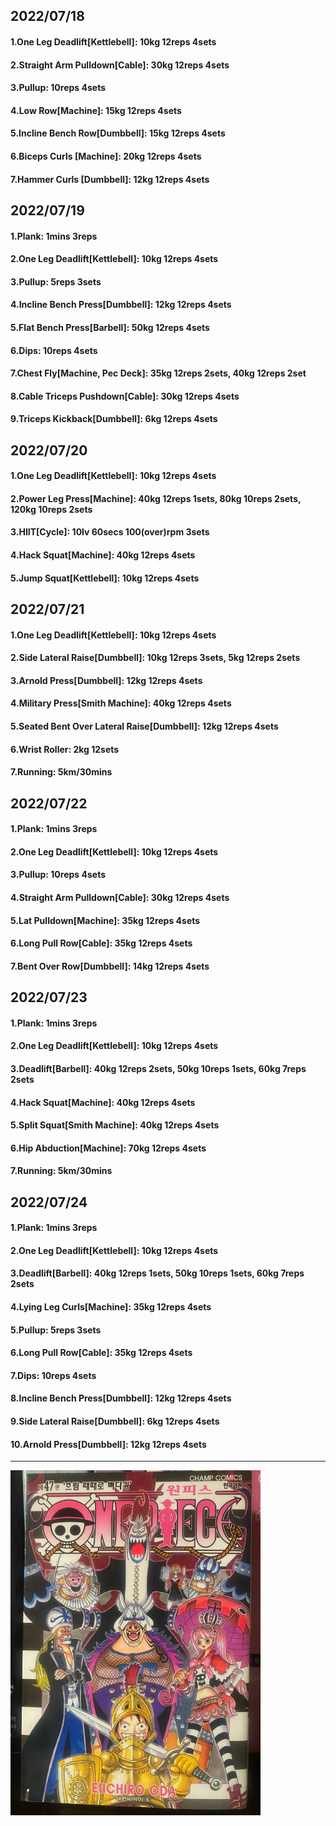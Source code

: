 ## 2022/07/18
#### 1.One Leg Deadlift\[Kettlebell\]: 10kg 12reps 4sets
#### 2.Straight Arm Pulldown\[Cable\]: 30kg 12reps 4sets
#### 3.Pullup: 10reps 4sets
#### 4.Low Row\[Machine\]: 15kg 12reps 4sets
#### 5.Incline Bench Row\[Dumbbell\]: 15kg 12reps 4sets
#### 6.Biceps Curls \[Machine\]: 20kg 12reps 4sets
#### 7.Hammer Curls \[Dumbbell\]: 12kg 12reps 4sets


## 2022/07/19
#### 1.Plank: 1mins 3reps
#### 2.One Leg Deadlift\[Kettlebell\]: 10kg 12reps 4sets
#### 3.Pullup: 5reps 3sets
#### 4.Incline Bench Press\[Dumbbell\]: 12kg 12reps 4sets
#### 5.Flat Bench Press\[Barbell\]: 50kg 12reps 4sets 
#### 6.Dips: 10reps 4sets
#### 7.Chest Fly\[Machine, Pec Deck\]: 35kg 12reps 2sets, 40kg 12reps 2set
#### 8.Cable Triceps Pushdown\[Cable\]: 30kg 12reps 4sets
#### 9.Triceps Kickback\[Dumbbell\]: 6kg 12reps 4sets 

## 2022/07/20
#### 1.One Leg Deadlift\[Kettlebell\]: 10kg 12reps 4sets
#### 2.Power Leg Press\[Machine\]: 40kg 12reps 1sets, 80kg 10reps 2sets, 120kg 10reps 2sets
#### 3.HIIT\[Cycle\]: 10lv 60secs 100(over)rpm 3sets
#### 4.Hack Squat\[Machine\]: 40kg 12reps 4sets
#### 5.Jump Squat\[Kettlebell\]: 10kg 12reps 4sets

## 2022/07/21
#### 1.One Leg Deadlift\[Kettlebell\]: 10kg 12reps 4sets
#### 2.Side Lateral Raise\[Dumbbell\]: 10kg 12reps 3sets, 5kg 12reps 2sets
#### 3.Arnold Press\[Dumbbell\]: 12kg 12reps 4sets
#### 4.Military Press\[Smith Machine\]: 40kg 12reps 4sets
#### 5.Seated Bent Over Lateral Raise\[Dumbbell\]: 12kg 12reps 4sets
#### 6.Wrist Roller: 2kg 12sets
#### 7.Running: 5km/30mins

## 2022/07/22
#### 1.Plank: 1mins 3reps
#### 2.One Leg Deadlift\[Kettlebell\]: 10kg 12reps 4sets
#### 3.Pullup: 10reps 4sets
#### 4.Straight Arm Pulldown\[Cable\]: 30kg 12reps 4sets
#### 5.Lat Pulldown\[Machine\]: 35kg 12reps 4sets
#### 6.Long Pull Row\[Cable\]: 35kg 12reps 4sets
#### 7.Bent Over Row\[Dumbbell\]: 14kg 12reps 4sets

## 2022/07/23
#### 1.Plank: 1mins 3reps
#### 2.One Leg Deadlift\[Kettlebell\]: 10kg 12reps 4sets
#### 3.Deadlift\[Barbell\]: 40kg 12reps 2sets, 50kg 10reps 1sets, 60kg 7reps 2sets
#### 4.Hack Squat\[Machine\]: 40kg 12reps 4sets
#### 5.Split Squat\[Smith Machine\]: 40kg 12reps 4sets
#### 6.Hip Abduction\[Machine\]: 70kg 12reps 4sets
#### 7.Running: 5km/30mins

## 2022/07/24
#### 1.Plank: 1mins 3reps
#### 2.One Leg Deadlift\[Kettlebell\]: 10kg 12reps 4sets
#### 3.Deadlift\[Barbell\]: 40kg 12reps 1sets, 50kg 10reps 1sets, 60kg 7reps 2sets
#### 4.Lying Leg Curls\[Machine\]: 35kg 12reps 4sets
#### 5.Pullup: 5reps 3sets
#### 6.Long Pull Row\[Cable\]: 35kg 12reps 4sets
#### 7.Dips: 10reps 4sets
#### 8.Incline Bench Press\[Dumbbell\]: 12kg 12reps 4sets
#### 9.Side Lateral Raise\[Dumbbell\]: 6kg 12reps 4sets
#### 10.Arnold Press\[Dumbbell\]: 12kg 12reps 4sets

---
<img src='./_resources/__047.png' width='400px' />
